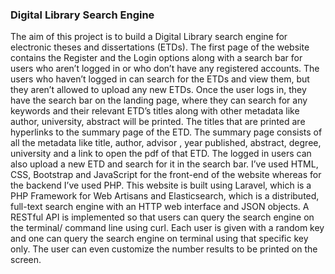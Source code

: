 <h3>Digital Library Search Engine</h3>
<p> The aim of this project is to build a Digital Library search engine for electronic theses and dissertations (ETDs). The first page of the website contains the Register and the Login options along with a search bar for users who aren’t logged in or who don’t have any registered accounts. The users who haven’t logged in can search for the ETDs and view them, but they aren’t allowed to upload any new ETDs. Once the user logs in, they have the search bar on the landing page, where they can search for any keywords and their relevant ETD’s titles along with other metadata like author, university, abstract will be printed. The titles that are printed are hyperlinks to the summary page of the ETD. The summary page consists of all the metadata like title, author, advisor , year published, abstract, degree, university and a link to open the pdf of that ETD. The logged in users can also upload a new ETD and search for it in the search bar. I’ve used HTML, CSS, Bootstrap and JavaScript for the front-end of the website whereas for the backend I’ve used PHP. This website is built using Laravel, which is a PHP Framework for Web Artisans and Elasticsearch, which is a distributed, full-text search engine with an HTTP web interface and JSON objects. A RESTful API is implemented so that users can query the search engine on the terminal/ command line using curl. Each user is given with a random key and one can query the search engine on terminal using that specific key only. The user can even customize the number results to be printed on the screen. </p>
